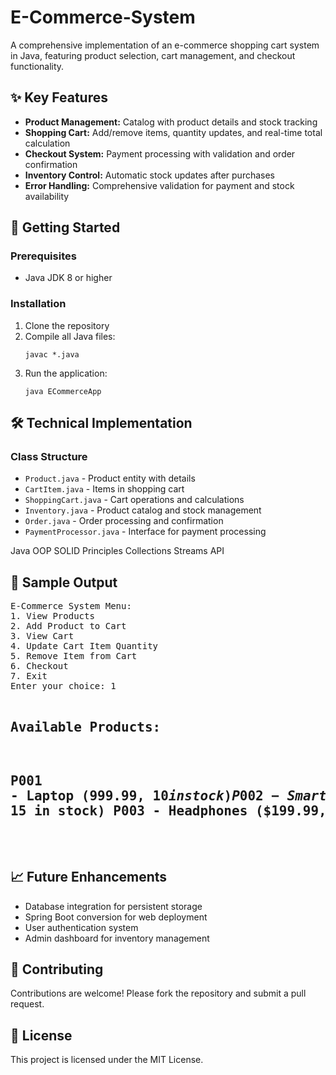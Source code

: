 # E-Commerce-System
<p>A comprehensive implementation of an e-commerce shopping cart system in Java, featuring product selection, cart management, and checkout functionality.</p>
  
  <h2>✨ Key Features</h2>
        <ul>
            <li><strong>Product Management:</strong> Catalog with product details and stock tracking</li>
            <li><strong>Shopping Cart:</strong> Add/remove items, quantity updates, and real-time total calculation</li>
            <li><strong>Checkout System:</strong> Payment processing with validation and order confirmation</li>
            <li><strong>Inventory Control:</strong> Automatic stock updates after purchases</li>
            <li><strong>Error Handling:</strong> Comprehensive validation for payment and stock availability</li>
        </ul>
    </div>

  <h2>🚀 Getting Started</h2>
    
  <h3>Prerequisites</h3>
    <ul>
        <li>Java JDK 8 or higher</li>
  </ul>
    
  <h3>Installation</h3>
    <ol>
        <li>Clone the repository</li>
        <li>Compile all Java files:
            <pre><code>javac *.java</code></pre>
        </li>
        <li>Run the application:
            <pre><code>java ECommerceApp</code></pre>
        </li>
  </ol>
    
  <h2>🛠️ Technical Implementation</h2>
    
  <h3>Class Structure</h3>
  <ul>
        <li><code>Product.java</code> - Product entity with details</li>
        <li><code>CartItem.java</code> - Items in shopping cart</li>
        <li><code>ShoppingCart.java</code> - Cart operations and calculations</li>
        <li><code>Inventory.java</code> - Product catalog and stock management</li>
        <li><code>Order.java</code> - Order processing and confirmation</li>
        <li><code>PaymentProcessor.java</code> - Interface for payment processing</li>
    </ul>
    
  <div class="tech-stack">
        <span class="tech-item">Java</span>
        <span class="tech-item">OOP</span>
        <span class="tech-item">SOLID Principles</span>
        <span class="tech-item">Collections</span>
        <span class="tech-item">Streams API</span>
    </div>
    
  <h2>📸 Sample Output</h2>
  <pre>
E-Commerce System Menu:
1. View Products
2. Add Product to Cart
3. View Cart
4. Update Cart Item Quantity
5. Remove Item from Cart
6. Checkout
7. Exit
Enter your choice: 1

Available Products:
-----------------------
P001 - Laptop ($999.99, 10 in stock)
P002 - Smartphone ($699.99, 15 in stock)
P003 - Headphones ($199.99, 20 in stock)
-----------------------
  </pre>
    
  <h2>📈 Future Enhancements</h2>
    <ul>
        <li>Database integration for persistent storage</li>
        <li>Spring Boot conversion for web deployment</li>
        <li>User authentication system</li>
        <li>Admin dashboard for inventory management</li>
    </ul>
    
  <h2>🤝 Contributing</h2>
    <p>Contributions are welcome! Please fork the repository and submit a pull request.</p>
    
  <h2>📄 License</h2>
    <p>This project is licensed under the MIT License.</p>
</body>
</html>

